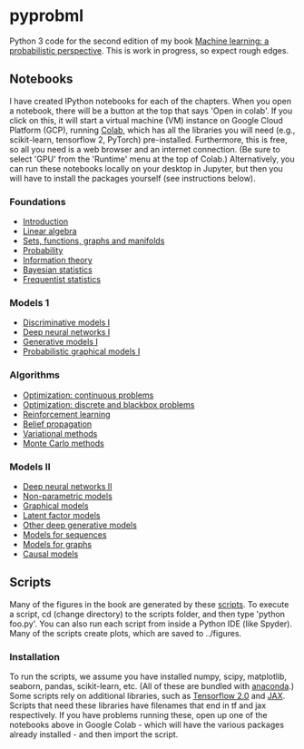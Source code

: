 # pyprobml
Python 3 code for the second edition of my book [Machine learning: a probabilistic perspective](http://people.cs.ubc.ca/~murphyk/MLbook/). This is work in progress, so expect rough edges.

## Notebooks

I have created IPython notebooks for each of the chapters. When you open a notebook, there will be a button at the top that says 'Open in colab'. If you click on this, it will start a virtual machine (VM) instance on Google Cloud Platform (GCP), running [Colab](https://colab.sandbox.google.com/notebooks/welcome.ipynb),  which has all the libraries you will need (e.g., scikit-learn, tensorflow 2, PyTorch) pre-installed. Furthermore, this is free, so all you need is a web browser and an internet connection. (Be sure to select 'GPU' from the 'Runtime' menu at the top of Colab.) Alternatively, you can run these notebooks locally on your desktop in Jupyter, but then you will have to install the packages yourself (see instructions below).

### Foundations
* [Introduction](https://nbviewer.jupyter.org/github/probml/pyprobml/blob/master/notebooks/intro/intro.ipynb?flush_cache=true)
* [Linear algebra](https://nbviewer.jupyter.org/github/probml/pyprobml/blob/master/notebooks/linalg/linalg.ipynb?flush_cache=true)
* [Sets, functions, graphs and manifolds](https://nbviewer.jupyter.org/github/probml/pyprobml/blob/master/notebooks/calc/calc.ipynb?flush_cache=true)
* [Probability](https://nbviewer.jupyter.org/github/probml/pyprobml/blob/master/notebooks/prob/prob.ipynb?flush_cache=true)
* [Information theory](https://nbviewer.jupyter.org/github/probml/pyprobml/blob/master/notebooks/info/info.ipynb?flush_cache=true)
* [Bayesian statistics](https://nbviewer.jupyter.org/github/probml/pyprobml/blob/master/notebooks/bayes/bayes.ipynb?flush_cache=true)
* [Frequentist statistics](https://nbviewer.jupyter.org/github/probml/pyprobml/blob/master/notebooks/freq/freq.ipynb?flush_cache=true)


### Models 1
* [Discriminative models I](https://nbviewer.jupyter.org/github/probml/pyprobml/blob/master/notebooks/statmod-discrim/statmod-discrim.ipynb?flush_cache=true)
* [Deep neural networks I](https://nbviewer.jupyter.org/github/probml/pyprobml/blob/master/notebooks/dnn/dnn.ipynb?flush_cache=true)
* [Generative models I](https://nbviewer.jupyter.org/github/probml/pyprobml/blob/master/notebooks/statmod-gen/statmod-gen.ipynb?flush_cache=true)
* [Probabilistic graphical models I](https://nbviewer.jupyter.org/github/probml/pyprobml/blob/master/notebooks/statmod-struct/statmod-struct.ipynb?flush_cache=true)

### Algorithms
* [Optimization: continuous problems](https://nbviewer.jupyter.org/github/probml/pyprobml/blob/master/notebooks/opt-cts/opt-cts.ipynb?flush_cache=true)
* [Optimization: discrete and blackbox problems](https://nbviewer.jupyter.org/github/probml/pyprobml/blob/master/notebooks/opt-discrete/opt-discrete.ipynb?flush_cache=true)
* [Reinforcement learning](https://nbviewer.jupyter.org/github/probml/pyprobml/blob/master/notebooks/rl/rl.ipynb?flush_cache=true)
* [Belief propagation](https://nbviewer.jupyter.org/github/probml/pyprobml/blob/master/notebooks/bp/bp.ipynb?flush_cache=true)
* [Variational methods](https://nbviewer.jupyter.org/github/probml/pyprobml/blob/master/notebooks/vi/vi.ipynb?flush_cache=true)   
* [Monte Carlo methods](https://nbviewer.jupyter.org/github/probml/pyprobml/blob/master/notebooks/mc/mc.ipynb?flush_cache=true)

### Models II
* [Deep neural networks II](https://nbviewer.jupyter.org/github/probml/pyprobml/blob/master/notebooks/dnn2/dnn2.ipynb?flush_cache=true)
* [Non-parametric models](https://nbviewer.jupyter.org/github/probml/pyprobml/blob/master/notebooks/gp/gp.ipynb?flush_cache=true)
* [Graphical models](https://nbviewer.jupyter.org/github/probml/pyprobml/blob/master/notebooks/pgm/pgm.ipynb?flush_cache=true)
* [Latent factor models](https://nbviewer.jupyter.org/github/probml/pyprobml/blob/master/notebooks/lfm/lfm.ipynb?flush_cache=true)
* [Other deep generative models](https://nbviewer.jupyter.org/github/probml/pyprobml/blob/master/notebooks/genmo/genmo.ipynb?flush_cache=true)
* [Models for sequences](https://nbviewer.jupyter.org/github/probml/pyprobml/blob/master/notebooks/seq/seq.ipynb?flush_cache=true)
* [Models for graphs](https://nbviewer.jupyter.org/github/probml/pyprobml/blob/master/notebooks/graphs/graphs.ipynb?flush_cache=true)
* [Causal models](https://nbviewer.jupyter.org/github/probml/pyprobml/blob/master/notebooks/causal/causal.ipynb?flush_cache=true)

## Scripts

Many of the figures in the book are generated by these  [scripts](scripts). To execute a script, cd (change directory) to the scripts folder, and then type 'python foo.py'. You can also run each script from inside a Python IDE (like Spyder).
Many of the scripts create plots, which are saved to ../figures.


### Installation

To run the scripts, we assume you have installed numpy, scipy, matplotlib, seaborn, pandas, scikit-learn, etc.
(All of these are bundled with [anaconda](https://www.anaconda.com/distribution/).)
Some scripts rely on additional libraries, such as [Tensorflow 2.0](https://www.tensorflow.org/) and [JAX](https://github.com/google/jax). Scripts that need these libraries have filenames that end in tf and jax respectively.
If you have problems running these, open up one of the notebooks above in Google Colab - which will have the various packages already installed - and then import the script.

